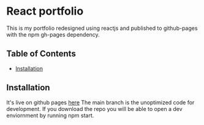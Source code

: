# React portfolio

This is my portfolio redesigned using reactjs and published to github-pages with the npm gh-pages dependency. 

## Table of Contents

- [Installation](#installation)
  
## Installation
It's live on github pages [here](https://laurenwollaston.github.io/Portfolio_react/)
The main branch is the unoptimized code for development. If you download the repo you will be able to open a dev enviornment by running npm start.


